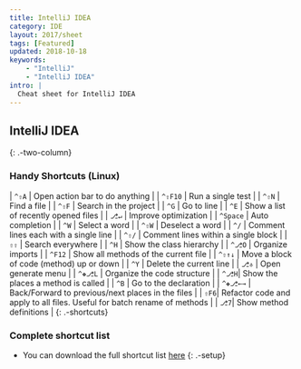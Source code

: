 ```yaml
---
title: IntelliJ IDEA
category: IDE
layout: 2017/sheet
tags: [Featured]
updated: 2018-10-18
keywords:
    - "IntelliJ"
    - "IntelliJ IDEA"
intro: |
  Cheat sheet for IntelliJ IDEA
---
```


IntelliJ IDEA
---------
{: .-two-column}

### Handy Shortcuts (Linux)

| `^⇧A` | Open action bar to do anything |
| `^⇧F10` | Run a single test |
| `^⇧N` | Find a file |
| `^⇧F` | Search in the project |
| `^G` | Go to line |
| `^E` | Show a list of recently opened files |
| `⎇↵` | Improve optimization |
| `^Space` | Auto completion |
| `^W` | Select a word |
| `^⇧W` | Deselect a word |
| `^/` | Comment lines each with a single line |
| `^⇧/` | Comment lines within a single block |
| `⇧⇧` | Search everywhere |
| `^H` | Show the class hierarchy |
| `^⎇O` | Organize imports |
| `^F12` | Show all methods of the current file |
| `^⇧↑↓` | Move a block of code (method) up or down |
| `^Y` | Delete the current line |
| `⎇⎀` | Open generate menu |
| `^❖⎇L` | Organize the code structure |
| `^⎇H`| Show the places a method is called |
| `^B` | Go to the declaration |
| `^❖⎇←→` | Back/Forward to previous/next places in the files |
| `⇧F6`| Refactor code and apply to all files. Useful for batch rename of methods |
| `⎇7`| Show method definitions |
{: .-shortcuts}

### Complete shortcut list

- You can download the full shortcut list [here](https://github.com/kasramp/cheat-sheet-factory/blob/gh-pages/_docs/pdfs/IntelliJ%20IDEA.pdf)
{: .-setup}
